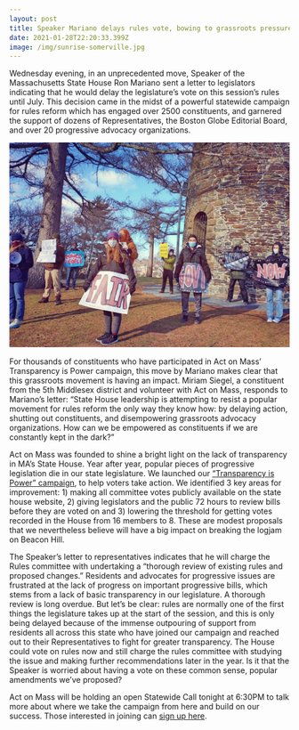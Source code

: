 ```yaml
---
layout: post
title: Speaker Mariano delays rules vote, bowing to grassroots pressure
date: 2021-01-28T22:20:33.399Z
image: /img/sunrise-somerville.jpg
---
```

Wednesday evening, in an unprecedented move, Speaker of the Massachusetts State House Ron Mariano sent a letter to legislators indicating that he would delay the legislature’s vote on this session’s rules until July. This decision came in the midst of a powerful statewide campaign for rules reform which has engaged over 2500 constituents, and garnered the support of dozens of Representatives, the Boston Globe Editorial Board, and over 20 progressive advocacy organizations. 

![Members of Sunrise Somerville holding a rally for State House Transparency](/img/sunrise-somerville.jpg "Members of Sunrise Somerville holding a rally for State House Transparency")

For thousands of constituents who have participated in Act on Mass’ Transparency is Power campaign, this move by Mariano makes clear that this grassroots movement is having an impact. Miriam Siegel, a constituent from the 5th Middlesex district and volunteer with Act on Mass, responds to Mariano’s letter: “State House leadership is attempting to resist a popular movement for rules reform the only way they know how: by delaying action, shutting out constituents, and disempowering grassroots advocacy organizations. How can we be empowered as constituents if we are constantly kept in the dark?”

Act on Mass was founded to shine a bright light on the lack of transparency in MA’s State House. Year after year, popular pieces of progressive legislation die in our state legislature. We launched our [“Transparency is Power” campaign](https://actonmass.org/the-campaign/), to help voters take action. We identified 3 key areas for improvement: 1) making all committee votes publicly available on the state house website, 2) giving legislators and the public 72 hours to review bills before they are voted on and 3) lowering the threshold for getting votes recorded in the House from 16 members to 8. These are modest proposals that we nevertheless believe will have a big impact on breaking the logjam on Beacon Hill.

The Speaker’s letter to representatives indicates that he will charge the Rules committee with undertaking a “thorough review of existing rules and proposed changes.” Residents and advocates for progressive issues are frustrated at the lack of progress on important progressive bills, which stems from a lack of basic transparency in our legislature. A thorough review is long overdue. But let’s be clear: rules are normally one of the first things the legislature takes up at the start of the session, and this is only being delayed because of the immense outpouring of support from residents all across this state who have joined our campaign and reached out to their Representatives to fight for greater transparency. The House could vote on rules now and still charge the rules committee with studying the issue and making further recommendations later in the year. Is it that the Speaker is worried about having a vote on these common sense, popular amendments we’ve proposed?

Act on Mass will be holding an open Statewide Call tonight at 6:30PM to talk more about where we take the campaign from here and build on our success. Those interested in joining can [sign up here](https://docs.google.com/forms/u/1/d/e/1FAIpQLSdJ8-md2USvx-dahuO_bI2cm3arkun8c68qvSqTUSLvvUGBwQ/viewform).